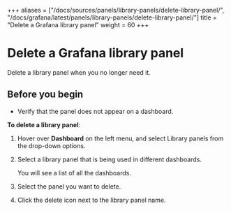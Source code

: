 +++
aliases = ["/docs/sources/panels/library-panels/delete-library-panel/", "/docs/grafana/latest/panels/library-panels/delete-library-panel/"]
title = "Delete a Grafana library panel"
weight = 60
+++

# Delete a Grafana library panel

Delete a library panel when you no longer need it.

## Before you begin

- Verify that the panel does not appear on a dashboard.

**To delete a library panel**:

1. Hover over **Dashboard** on the left menu, and select Library panels from the drop-down options.
1. Select a library panel that is being used in different dashboards.

   You will see a list of all the dashboards.

1. Select the panel you want to delete.
1. Click the delete icon next to the library panel name.
